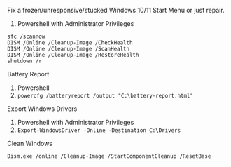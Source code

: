 Fix a frozen/unresponsive/stucked Windows 10/11 Start Menu or just repair.

1. Powershell with Administrator Privileges
```
sfc /scannow
DISM /Online /Cleanup-Image /CheckHealth
DISM /Online /Cleanup-Image /ScanHealth
DISM /Online /Cleanup-Image /RestoreHealth
shutdown /r
```

Battery Report

1. Powershell
2. ``` powercfg /batteryreport /output "C:\battery-report.html" ```

Export Windows Drivers

1. Powershell with Administrator Privileges
2. ```Export-WindowsDriver -Online -Destination C:\Drivers```

Clean Windows

```
Dism.exe /online /Cleanup-Image /StartComponentCleanup /ResetBase
```
